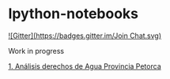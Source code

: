 Ipython-notebooks
=================
[![Gitter](https://badges.gitter.im/Join Chat.svg)](https://gitter.im/jrovegno/fci?utm_source=badge&utm_medium=badge&utm_campaign=pr-badge&utm_content=badge)

Work in progress

[1. Análisis derechos de Agua Provincia Petorca](http://nbviewer.ipython.org/github/jrovegno/fci/blob/master/Derechos-Agua-Petorca.ipynb)

